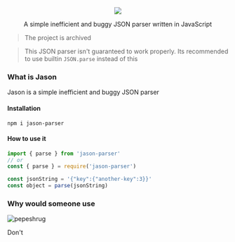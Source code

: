 <div align="center">
<img src="https://user-images.githubusercontent.com/70764593/152684010-fbcde63b-a032-4a82-a6ad-0439f6387b5f.png" />

A simple inefficient and buggy JSON parser written in JavaScript
</div>


> The project is archived 


> This JSON parser isn't guaranteed to work properly. Its recommended to use builtin `JSON.parse` instead of this

### What is Jason

Jason is a simple inefficient and buggy JSON parser

#### Installation
```
npm i jason-parser
```

#### How to use it
```js
import { parse } from 'jason-parser'
// or
const { parse } = require('jason-parser')

const jsonString = '{"key":{"another-key":3}}'
const object = parse(jsonString)
```



### Why would someone use 
![pepeshrug](https://cdn.discordapp.com/emojis/771091931559886869.webp?size=96&quality=lossless)

Don't
